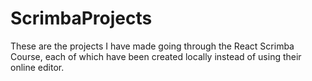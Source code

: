 # ScrimbaProjects
These are the projects I have made going through the React Scrimba Course, each of which have been created locally instead of using their online editor.

